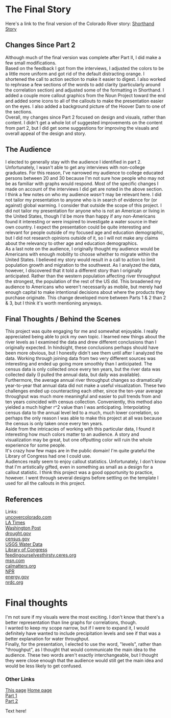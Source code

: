 # The Final Story
Here's a link to the final version of the Colorado River story: [Shorthand Story](https://carnegiemellon.shorthandstories.com/colorado-river-levels-and-population-growth-draft1/index.html)   

## Changes Since Part 2
Although much of the final version was complete after Part II, I did make a few small modifications.   
Based on the feedback I got from the interviews, I adjusted the colors to be a little more uniform and got rid of the default distracting orange. I shortened the call to action section to make it easier to digest. I also worked to rephrase a few sections of the words to add clarity (particularly around the correlation section) and adjusted some of the formatting in Shorthand. I added a couple more callout graphics from the Noun Project toward the end and added some icons to all of the callouts to make the presentation easier on the eyes. I also added a background picture of the Hoover Dam to one of the sections.   
Overall, my changes since Part 2 focused on design and visuals, rather than content. I didn't get a whole lot of suggested improvements on the content from part 2, but I did get some suggestions for improving the visuals and overall appeal of the design and story.

## The Audience
I elected to generally stay with the audience I identified in part 2. Unfortunately, I wasn't able to get any interviews with non-college graduates. For this reason, I've narrowed my audience to college educated persons between 20 and 30 because I'm not sure how people who may not be as familiar with graphs would respond. Most of the specific changes I made on account of the interviews I did get are noted in the above section.   
I think a few notes on who my audience *wasn't* may be relevant here. I did not tailor my presentation to anyone who is in search of evidence for (or against) global warming. I consider that outside the scope of this project. I did not tailor my presentation for anyone who is not an American or living in the United States, though I'd be more than happy if any non-Americans found it interesting or were inspired to investigate a water source in their own country. I expect the presentation could be quite interesting and relevant for people outside of my focused age and education demographic, but I did not research opinions outside of it, so I will not make any claims about the relevancy to other age and education demographics.   
As a last note on the audience, I originally thought my audience would be Americans with enough mobility to choose whether to migrate within the United States. I believed my story would result in a call to action to limit population growth and migration to the southwest. As I analyzed the data, however, I discovered that it told a different story than I originally anticipated. Rather than the western population affecting river throughput the strongest, the population of the rest of the US did. This broadened my audience to Americans who weren't necessarily as mobile, but merely had enough capital to make intentional decisions about where the products they purchase originate. This change developed more between Parts 1 & 2 than 2 & 3, but I think it's worth mentioning anyways.   

## Final Thoughts / Behind the Scenes
This project was quite engaging for me and somewhat enjoyable. I really appreciated being able to pick my own topic. I learned new things about the river levels as I examined the data and drew different conclusions than I originally expected. In hindsight, these conclusions perhaps should have been more obvious, but I honestly didn't see them until after I analyzed the data. Working through joining data from two very different sources was interesting and ended up going more smoothly than I anticipated. The census data is only collected once every ten years, but the river data was collected daily (I pulled the annual data, but daily was available). Furthermore, the average annual river throughput changes so dramatically year-to-year that annual data did not make a useful visualization. These two challenges ended up counteracting each other, since the ten-year average throughput was much more meaningful and easier to pull trends from and ten years coincided with census collection. Conveniently, this method also yielded a much higher r^2 value than I was anticipating. Interpolating census data to the annual level led to a much, much lower correlation, so perhaps the only reason I was able to make this project at all was because the census is only taken once every ten years.   
Aside from the intricacies of working with this particular data, I found it interesting how much colors matter to an audience. A story and visualization may be great, but one offputting color will ruin the whole experience for some people.   
It's crazy how few maps are in the public domain! I'm quite grateful the Library of Congress had one I could use.   
Audiences really seem to enjoy callout statistics. Unfortunately, I don't know that I'm artistically gifted, even in something as small as a design for a callout statistic. I think this project was a good opportunity to practice, however. I went through several designs before settling on the template I used for all the callouts in this project.   

## References
Links:   
[uncovercolorado.com](https://www.uncovercolorado.com/activities/colorado-river/)   
[LA Times](https://www.latimes.com/environment/story/2023-01-31/colorado-river-in-crisis-the-rivers-end)   
[Washington Post](https://www.washingtonpost.com/climate-environment/2023/02/05/colorado-river-drought-explained/)   
[drought.gov](https://www.drought.gov/what-is-drought/historical-drought#:~:text=The%20three%20longest%20drought%20episodes,early%2021st-century%20drought)   
[census.gov](https://www.census.gov/data/tables/time-series/dec/popchange-data-text.html)   
[USGS Water Data](https://waterdata.usgs.gov/nwis/annual?referred_module=sw&search_site_no=09402500&format=sites_selection_links)   
[Library of Congress](https://www.loc.gov/item/2008676799/)   
[feedingourselvesthirsty.ceres.org](https://feedingourselvesthirsty.ceres.org/regional-analysis/colorado-river)   
[msn.com](https://www.msn.com/en-us/news/us/arizona-moves-to-end-saudi-farms-controversial-groundwater-deals-to-grow-export-alfalfa/ar-AA1hBtrB#image=1)   
[calmatters.org](https://calmatters.org/environment/2022/08/colorado-river-water-california/)   
[NPR](https://www.npr.org/2022/10/04/1126240060/meet-the-california-farmers-awash-in-colorado-river-water-even-in-a-drought)   
[energy.gov](https://www.energy.gov/femp/rainwater-harvesting-regulations-map)    
[nrdc.org](https://www.nrdc.org/resources/feedlot-operations-why-it-matters)   

# Final thoughts
I'm not sure if my visuals were the most exciting. I don't know that there's a better representation than line graphs for correlations, though.   
I wanted to keep my scope narrow, but if I were to expand it, I would definitely have wanted to include precipitation levels and see if that was a better explanation for water throughput.    
Finally, for the presentation, I elected to use the word, "levels", rather than "throughput", as I thought that would communicate the main idea to the audience. These two words aren't exactly interchangeable, but I thought they were close enough that the audience would still get the main idea and would be less likely to get confused.

### Other Links
[This page](https://abiabrown.github.io/TSWD/Final_Project_Pt3)
[Home page](https://abiabrown.github.io/TSWD/)   
[Part 1](https://abiabrown.github.io/TSWD//Final_Project_Pt1)   
[Part 2](https://abiabrown.github.io/TSWD/Final_Project_Pt2)

Text here!
